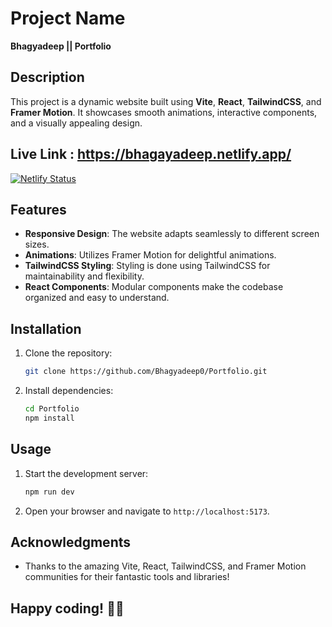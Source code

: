 

# Project Name

**Bhagyadeep || Portfolio**

## Description

This project is a dynamic website built using **Vite**, **React**, **TailwindCSS**, and **Framer Motion**. It showcases smooth animations, interactive components, and a visually appealing design.

## Live Link : https://bhagayadeep.netlify.app/
[![Netlify Status](https://api.netlify.com/api/v1/badges/6f9734b6-4e9b-4546-a406-554e4128e1fa/deploy-status)](https://app.netlify.com/sites/bhagayadeep/deploys)

## Features

- **Responsive Design**: The website adapts seamlessly to different screen sizes.
- **Animations**: Utilizes Framer Motion for delightful animations.
- **TailwindCSS Styling**: Styling is done using TailwindCSS for maintainability and flexibility.
- **React Components**: Modular components make the codebase organized and easy to understand.

## Installation

1. Clone the repository:

    ```bash
    git clone https://github.com/Bhagyadeep0/Portfolio.git
    ```

2. Install dependencies:

    ```bash
    cd Portfolio
    npm install
    ```

## Usage

1. Start the development server:

    ```bash
    npm run dev
    ```

2. Open your browser and navigate to `http://localhost:5173`.

## Acknowledgments

- Thanks to the amazing Vite, React, TailwindCSS, and Framer Motion communities for their fantastic tools and libraries!
###
## Happy coding! 🚀🌟

